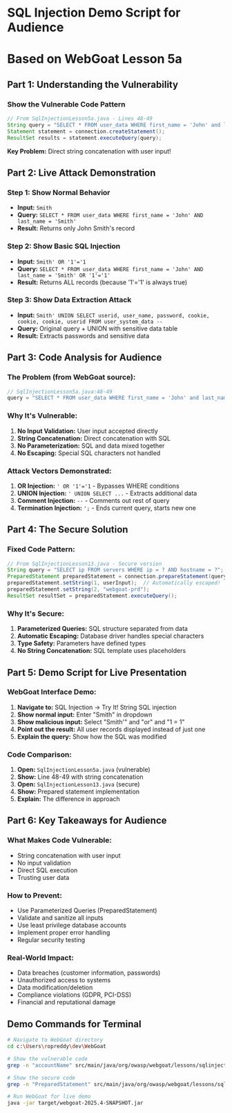 # SQL Injection Demo Script for Audience
# Based on WebGoat Lesson 5a

## Part 1: Understanding the Vulnerability

### Show the Vulnerable Code Pattern
```java
// From SqlInjectionLesson5a.java - Lines 48-49
String query = "SELECT * FROM user_data WHERE first_name = 'John' and last_name = '" + accountName + "'";
Statement statement = connection.createStatement();
ResultSet results = statement.executeQuery(query);
```

**Key Problem:** Direct string concatenation with user input!

## Part 2: Live Attack Demonstration

### Step 1: Show Normal Behavior
- **Input:** `Smith`
- **Query:** `SELECT * FROM user_data WHERE first_name = 'John' AND last_name = 'Smith'`
- **Result:** Returns only John Smith's record

### Step 2: Show Basic SQL Injection
- **Input:** `Smith' OR '1'='1`
- **Query:** `SELECT * FROM user_data WHERE first_name = 'John' AND last_name = 'Smith' OR '1'='1'`
- **Result:** Returns ALL records (because '1'='1' is always true)

### Step 3: Show Data Extraction Attack
- **Input:** `Smith' UNION SELECT userid, user_name, password, cookie, cookie, cookie, userid FROM user_system_data --`
- **Query:** Original query + UNION with sensitive data table
- **Result:** Extracts passwords and sensitive data

## Part 3: Code Analysis for Audience

### The Problem (from WebGoat source):
```java
// SqlInjectionLesson5a.java:48-49
query = "SELECT * FROM user_data WHERE first_name = 'John' and last_name = '" + accountName + "'";
```

### Why It's Vulnerable:
1. **No Input Validation:** User input accepted directly
2. **String Concatenation:** Direct concatenation with SQL
3. **No Parameterization:** SQL and data mixed together
4. **No Escaping:** Special SQL characters not handled

### Attack Vectors Demonstrated:
1. **OR Injection:** `' OR '1'='1` - Bypasses WHERE conditions
2. **UNION Injection:** `' UNION SELECT ...` - Extracts additional data  
3. **Comment Injection:** `--` - Comments out rest of query
4. **Termination Injection:** `';` - Ends current query, starts new one

## Part 4: The Secure Solution

### Fixed Code Pattern:
```java
// From SqlInjectionLesson13.java - Secure version
String query = "SELECT ip FROM servers WHERE ip = ? AND hostname = ?";
PreparedStatement preparedStatement = connection.prepareStatement(query);
preparedStatement.setString(1, userInput);  // Automatically escaped!
preparedStatement.setString(2, "webgoat-prd");
ResultSet resultSet = preparedStatement.executeQuery();
```

### Why It's Secure:
1. **Parameterized Queries:** SQL structure separated from data
2. **Automatic Escaping:** Database driver handles special characters
3. **Type Safety:** Parameters have defined types
4. **No String Concatenation:** SQL template uses placeholders

## Part 5: Demo Script for Live Presentation

### WebGoat Interface Demo:
1. **Navigate to:** SQL Injection → Try It! String SQL injection
2. **Show normal input:** Enter "Smith" in dropdown
3. **Show malicious input:** Select "Smith'" and "or" and "1 = 1"
4. **Point out the result:** All user records displayed instead of just one
5. **Explain the query:** Show how the SQL was modified

### Code Comparison:
1. **Open:** `SqlInjectionLesson5a.java` (vulnerable)
2. **Show:** Line 48-49 with string concatenation
3. **Open:** `SqlInjectionLesson13.java` (secure)  
4. **Show:** Prepared statement implementation
5. **Explain:** The difference in approach

## Part 6: Key Takeaways for Audience

### What Makes Code Vulnerable:
- String concatenation with user input
- No input validation
- Direct SQL execution
- Trusting user data

### How to Prevent:
- Use Parameterized Queries (PreparedStatement)
- Validate and sanitize all inputs
- Use least privilege database accounts
- Implement proper error handling
- Regular security testing

### Real-World Impact:
- Data breaches (customer information, passwords)
- Unauthorized access to systems  
- Data modification/deletion
- Compliance violations (GDPR, PCI-DSS)
- Financial and reputational damage

## Demo Commands for Terminal

```bash
# Navigate to WebGoat directory
cd c:\Users\ropreddy\dev\WebGoat

# Show the vulnerable code
grep -n "accountName" src/main/java/org/owasp/webgoat/lessons/sqlinjection/introduction/SqlInjectionLesson5a.java

# Show the secure code  
grep -n "PreparedStatement" src/main/java/org/owasp/webgoat/lessons/sqlinjection/mitigation/SqlInjectionLesson13.java

# Run WebGoat for live demo
java -jar target/webgoat-2025.4-SNAPSHOT.jar
```
